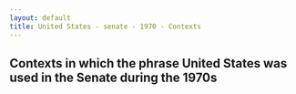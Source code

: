 ```yaml
---
layout: default
title: United States - senate - 1970 - Contexts
---
```

## Contexts in which the phrase **United States** was used in the Senate during the 1970s


